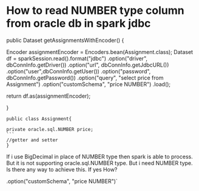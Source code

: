 
# How to read NUMBER type column from oracle db in spark jdbc

public Dataset<Assignment> getAssignmentsWithEncoder() {


Encoder<Assignment> assignmentEncoder = Encoders.bean(Assignment.class);
Dataset<Row> df = sparkSession.read().format("jdbc")
        .option("driver", dbConnInfo.getDriver())
        .option("url", dbConnInfo.getJdbcURL())
        .option("user",dbConnInfo.getUser())
        .option("password", dbConnInfo.getPassword())
        .option("query", "select price from Assignment")
        .option("customSchema", "price NUMBER")
        .load();

return df.as(assignmentEncoder);

}

    public class Assignment{
    
    private oracle.sql.NUMBER price;
    ```
    //getter and setter
    }


If i use BigDecimal in place of NUMBER type then spark is able to process. But it is not supporting oracle.sql.NUMBER type. But i need NUMBER type. Is there any way to achieve this. If yes How?


.option("customSchema", "price NUMBER")`


        